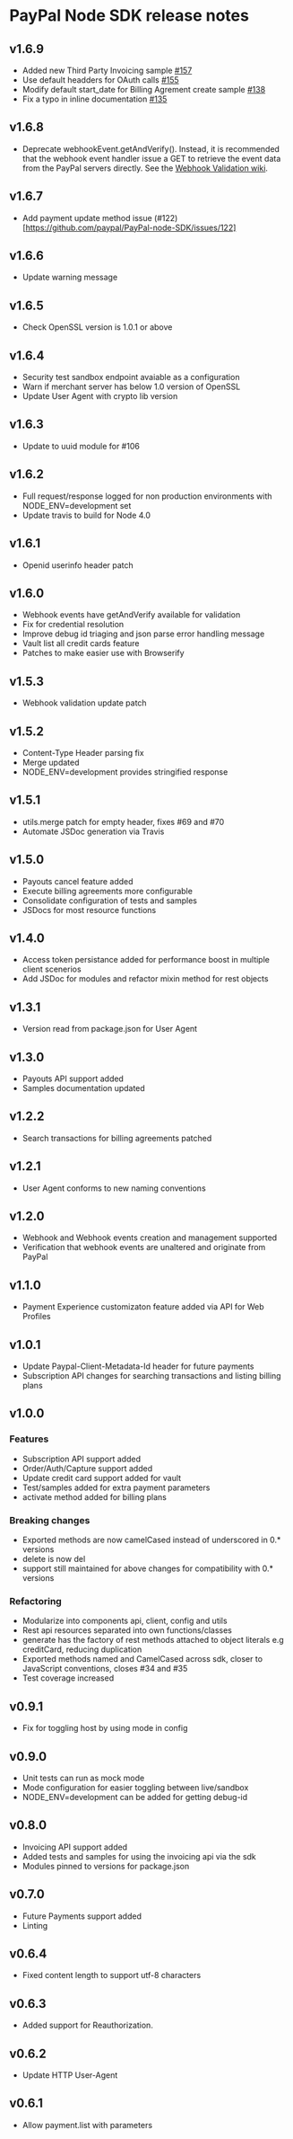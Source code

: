 PayPal Node SDK release notes
=============================
v1.6.9
------
* Added new Third Party Invoicing sample [#157](https://github.com/paypal/PayPal-node-SDK/pull/157)
* Use default headders for OAuth calls [#155](https://github.com/paypal/PayPal-node-SDK/pull/155)
* Modify default start_date for Billing Agrement create sample [#138](https://github.com/paypal/PayPal-node-SDK/pull/138)
* Fix a typo in inline documentation [#135](https://github.com/paypal/PayPal-node-SDK/pull/138)

v1.6.8
------
* Deprecate webhookEvent.getAndVerify(). Instead, it is recommended that the
  webhook event handler issue a GET to retrieve the event data from the
  PayPal servers directly. See the [Webhook Validation wiki](https://github.com/paypal/PayPal-node-SDK/wiki/Webhook-Validation).

v1.6.7
----
* Add payment update method issue (#122)[https://github.com/paypal/PayPal-node-SDK/issues/122]

v1.6.6
----
* Update warning message

v1.6.5
----
* Check OpenSSL version is 1.0.1 or above

v1.6.4
----
* Security test sandbox endpoint avaiable as a configuration
* Warn if merchant server has below 1.0 version of OpenSSL
* Update User Agent with crypto lib version

v1.6.3
----
* Update to uuid module for #106

v1.6.2
----
* Full request/response logged for non production environments with NODE_ENV=development set
* Update travis to build for Node 4.0

v1.6.1
----
* Openid userinfo header patch

v1.6.0
----
* Webhook events have getAndVerify available for validation
* Fix for credential resolution
* Improve debug id triaging and json parse error handling message
* Vault list all credit cards feature
* Patches to make easier use with Browserify

v1.5.3
----
* Webhook validation update patch

v1.5.2
----
* Content-Type Header parsing fix
* Merge updated
* NODE_ENV=development provides stringified response

v1.5.1
----
* utils.merge patch for empty header, fixes #69 and #70
* Automate JSDoc generation via Travis

v1.5.0
----
* Payouts cancel feature added
* Execute billing agreements more configurable
* Consolidate configuration of tests and samples
* JSDocs for most resource functions

v1.4.0
----
* Access token persistance added for performance boost in multiple client scenerios
* Add JSDoc for modules and refactor mixin method for rest objects

v1.3.1
----
* Version read from package.json for User Agent

v1.3.0
----
* Payouts API support added
* Samples documentation updated

v1.2.2
----
* Search transactions for billing agreements patched

v1.2.1
----
* User Agent conforms to new naming conventions

v1.2.0
----
* Webhook and Webhook events creation and management supported
* Verification that webhook events are unaltered and originate from PayPal

v1.1.0
----
* Payment Experience customizaton feature added via API for Web Profiles

v1.0.1
----
* Update Paypal-Client-Metadata-Id header for future payments
* Subscription API changes for searching transactions and listing billing plans

v1.0.0
----
### Features
* Subscription API support added
* Order/Auth/Capture support added
* Update credit card support added for vault
* Test/samples added for extra payment parameters
* activate method added for billing plans

### Breaking changes
* Exported methods are now camelCased instead of underscored in 0.* versions
* delete is now del
* support still maintained for above changes for compatibility with 0.* versions

### Refactoring
* Modularize into components api, client, config and utils
* Rest api resources separated into own functions/classes
* generate has the factory of rest methods attached to object literals e.g creditCard, reducing duplication
* Exported methods named and CamelCased across sdk, closer to JavaScript conventions, closes #34 and #35
* Test coverage increased

v0.9.1
----
* Fix for toggling host by using mode in config

v0.9.0
----
* Unit tests can run as mock mode
* Mode configuration for easier toggling between live/sandbox
* NODE_ENV=development can be added for getting debug-id

v0.8.0
-----
* Invoicing API support added 
* Added tests and samples for using the invoicing api via the sdk
* Modules pinned to versions for package.json

v0.7.0
-----
* Future Payments support added
* Linting

v0.6.4
-----
* Fixed content length to support utf-8 characters

v0.6.3
-----
* Added support for Reauthorization.

v0.6.2
-----
* Update HTTP User-Agent

v0.6.1
-----
* Allow payment.list with parameters
